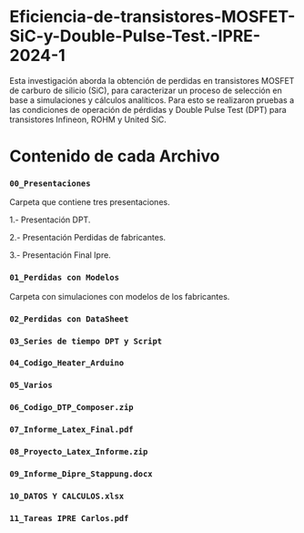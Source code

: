 # Eficiencia-de-transistores-MOSFET-SiC-y-Double-Pulse-Test.-IPRE-2024-1
Esta investigación aborda la obtención de perdidas en transistores MOSFET de carburo de silicio (SiC), para caracterizar un proceso de selección en base a simulaciones y cálculos analíticos. Para esto se realizaron pruebas a las condiciones de operación de pérdidas y Double Pulse Test (DPT) para transistores Infineon, ROHM y United SiC.

# Contenido de cada Archivo

### ```00_Presentaciones```
Carpeta que contiene tres presentaciones.

1.- Presentación DPT.

2.- Presentación Perdidas de fabricantes.

3.- Presentación Final Ipre.

### ```01_Perdidas con Modelos```
Carpeta con simulaciones con modelos de los fabricantes.

### ```02_Perdidas con DataSheet```

### ```03_Series de tiempo DPT y Script```

### ```04_Codigo_Heater_Arduino```

### ```05_Varios```

### ```06_Codigo_DTP_Composer.zip```

### ```07_Informe_Latex_Final.pdf```

### ```08_Proyecto_Latex_Informe.zip```

### ```09_Informe_Dipre_Stappung.docx```

### ```10_DATOS Y CALCULOS.xlsx```

### ```11_Tareas IPRE Carlos.pdf```
